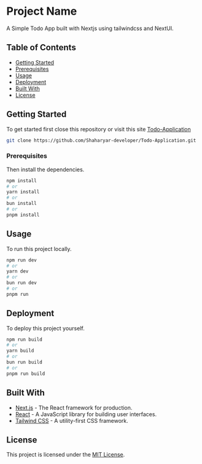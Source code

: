 # Project Name

A Simple Todo App built with Nextjs using tailwindcss and NextUI.

## Table of Contents

- [Getting Started](#getting-started)
- [Prerequisites](#prerequisites)
- [Usage](#usage)
- [Deployment](#deployment)
- [Built With](#built-with)
- [License](#license)

## Getting Started

To get started first close this repository or visit this site [Todo-Application](https://shaharyar-todo-app.vercel.app/)

```bash
git clone https://github.com/Shaharyar-developer/Todo-Application.git
```

### Prerequisites

Then install the dependencies.

```bash
npm install
# or
yarn install
# or
bun install
# or
pnpm install
```

## Usage

To run this project locally.

```bash
npm run dev
# or
yarn dev
# or
bun run dev
# or
pnpm run
```

## Deployment

To deploy this project yourself.
```bash
npm run build
# or
yarn build
# or
bun run build
# or
pnpm run build 
```

## Built With

- [Next.js](https://nextjs.org/) - The React framework for production.
- [React](https://reactjs.org/) - A JavaScript library for building user interfaces.
- [Tailwind CSS](https://tailwindcss.com/) - A utility-first CSS framework.


## License

This project is licensed under the [MIT License](LICENSE).

